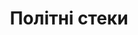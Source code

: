---
title: "Політні стеки"
description: "Компактна та продуктивна інтегрована система для дронів"
layout: "list.politni-steky"

--- 